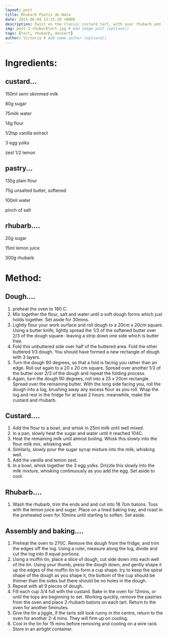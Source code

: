 ```yaml
---
layout: post
title: Rhubarb Pastis de Nata
date: 2021-06-04 13:15:20 +0000
description: Twist on the classic custard tart, with sour rhubarb and lemon. Recipe modified from Leites Culinaria. # Add post description (optional)
img: post-3-rhubarbtart.jpg # Add image post (optional)
tags: [tart, rhubarb, dessert]
author: Victoria # Add name author (optional)
---
```

Ingredients:
===

custard...
----

150ml semi skimmed milk

80g sugar

75milk water

14g flour

1/2tsp  vanilla extract

3 egg yolks

zest 1/2 lemon


pastry...
----

135g plain flour

75g unsalted butter, softened

100ml water

pinch of salt


rhubarb....
----

20g sugar

15ml lemon juice

300g rhubarb


Method:
===

Dough....
---

1. preheat the oven to 180 C.
2. Mix together the flour, salt and water until a soft dough forms which just holds together. Set aside for 30mins.
3. Lightly flour your work surface and roll dough to a 20cm x 20cm square. Using a butter knife, lightly spread the 1/3 of the softened butter over 2/3 of the dough square- leaving a strip down one side which is butter free.
4. Fold this unbuttered side over half of the buttered area. Fold the other buttered 1/3 dough. You should have formed a new rectangle of dough with 3 layers.
5. Turn the dough 90 degrees, so that a fold is facing you rather than an edge. Roll out again to a 20 x 20 cm square. Spread over another 1/3 of the butter over 2/3 of the dough and repeat the folding process. 
6. Again, turn the dough 90 degrees, roll into a 25 x 20cm rectangle. Spread over the remaining butter. With the long side facing you, roll the dough into a log, brushing away any excess flour as you roll. Wrap the log and rest in the fridge for at least 2 hours. meanwhile, make the custard and rhubarb.

Custard....
----

1. Add the flour to a bowl, and whisk in 25ml milk until well mixed. 
2. In a pan, slowly heat the sugar and water until it reached 104C.
3. Heat the remaining milk until almost boiling. Whisk this slowly into the flour milk mix, whisking well.
4. Similarly, slowly pour the sugar syrup mixture into  the milk, whisking well. 
5. Add the vanilla and lemon zest.
6. In a bowl, whisk together the 3 egg yolks. Drizzle this slowly into the milk mixture, whisking continuously as you add the egg. Set aside to cool.

Rhubarb....
----

1. Wash the rhubarb, trim the ends and and cut into 18 7cm batons. Toss with the lemon juice and sugar. Place on a lined baking tray, and roast in the preheated oven for 10mins until starting to soften. Set aside.

Assembly and baking....
----

1. Preheat the oven to 270C. Remove the dough from the fridge, and trim the edges off the log. Using a ruler, measure along the log, divide and cut the log into 9 equal portions. 
2. Using a muffin tin, place  a slice of dough, cut side down into each well of the tin. Using your thumb, press the dough down, and gently shape it up the edges of the muffin tin to form a cup shape. try to keep the spiral shape of the dough as you shape it, the bottom of the cup should be thinner than the sides but there should be no holes in the dough. 
3. Repeat with all 9 pieces of dough.
4. Fill each cup 3/4 full with the custard. Bake in the oven for 12mins, or until the tops are beginning to set. Working quickly, remove  the pastries from the oven and place 2 rhubarb batons on each tart. Return to the oven for another 5minutes. 
5. Give the tin a jiggle, if the tarts still look runny in the centre, return to the oven for another 2-4 mins. They will firm up on cooling. 
6. Cool in the tin for 15 mins before removing and cooling on a wire rack. Store in an airtight container.